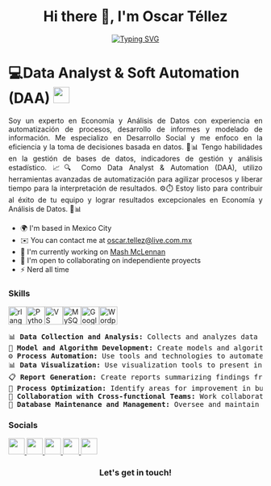 <h1 align="center"> Hi there 👋, I'm Oscar Téllez</h1>
 
<p align="center">
	<a href="https://git.io/typing-svg">
		<img src="https://readme-typing-svg.herokuapp.com?font=Fira+Code&pause=1000&random=false&width=435&lines=Welcome+to+my+github+page...;%3C%2F%3E+DanDatos;Data+Analyst+%26+Automation+Expert+;Excel+(VBA)+%7C+Python+%7C+R+%7C+PowerBI" alt="Typing SVG">
	</a>
</p>



# 💻Data Analyst & Soft Automation (DAA) <img src = "https://media2.giphy.com/media/QssGEmpkyEOhBCb7e1/giphy.gif?cid=ecf05e47a0n3gi1bfqntqmob8g9aid1oyj2wr3ds3mg700bl&rid=giphy.gif" width = 32px>

<p align="justify">Soy un experto en Economía y Análisis de Datos con experiencia en automatización de procesos, desarrollo de informes y modelado de información. Me especializo en Desarrollo Social y me enfoco en la eficiencia y la toma de decisiones basada en datos. 💪📊 Tengo habilidades en la gestión de bases de datos, indicadores de gestión y análisis estadístico. 📈🔍 Como Data Analyst & Automation (DAA), utilizo herramientas avanzadas de automatización para agilizar procesos y liberar tiempo para la interpretación de resultados. ⚙️⏱️ Estoy listo para contribuir al éxito de tu equipo y lograr resultados excepcionales en Economía y Análisis de Datos. 🚀📊</p>

* 🌍  I'm based in Mexico City
* ✉️  You can contact me at [oscar.tellez@live.com.mx](mailto:oscar.tellez@live.com.mx)
* 🚀  I'm currently working on [Mash McLennan](http://https://www.marsh.com/co/home.html)
* 🤝  I'm open to collaborating on independiente proyects
* ⚡  Nerd all time

### Skills

<p align="left">
<a href="https://www.r-project.org/" target="_blank" rel="noreferrer"><img src="https://raw.githubusercontent.com/danielcranney/readme-generator/main/public/icons/skills/rlang-colored.svg" width="36" height="36" alt="rlang" /></a><a href="https://www.python.org/" target="_blank" rel="noreferrer"><img src="https://raw.githubusercontent.com/danielcranney/readme-generator/main/public/icons/skills/python-colored.svg" width="36" height="36" alt="Python" /></a><a href="https://code.visualstudio.com/" target="_blank" rel="noreferrer"><img src="https://raw.githubusercontent.com/danielcranney/readme-generator/main/public/icons/skills/visualstudiocode.svg" width="36" height="36" alt="VS Code" /></a><a href="https://www.mysql.com/" target="_blank" rel="noreferrer"><img src="https://raw.githubusercontent.com/danielcranney/readme-generator/main/public/icons/skills/mysql-colored.svg" width="36" height="36" alt="MySQL" /></a><a href="https://cloud.google.com/" target="_blank" rel="noreferrer"><img src="https://raw.githubusercontent.com/danielcranney/readme-generator/main/public/icons/skills/googlecloud-colored.svg" width="36" height="36" alt="Google Cloud" /></a><a href="https://wordpress.com" target="_blank" rel="noreferrer"><img src="https://raw.githubusercontent.com/danielcranney/readme-generator/main/public/icons/skills/wordpress-colored.svg" width="36" height="36" alt="Wordpress" /></a>
</p>
<pre>
📊 <strong>Data Collection and Analysis:</strong> Collects and analyzes data from various sources to identify patterns and trends.
🤖 <strong>Model and Algorithm Development:</strong> Create models and algorithms to analyze data and extract relevant insights.
⚙️ <strong>Process Automation:</strong> Use tools and technologies to automate tasks and improve efficiency.
📊 <strong>Data Visualization:</strong> Use visualization tools to present information in a clear and understandable manner.
📋 <strong>Report Generation:</strong> Create reports summarizing findings from data analysis.
🔄 <strong>Process Optimization:</strong> Identify areas for improvement in business processes and propose data-driven solutions.
👥 <strong>Collaboration with Cross-functional Teams:</strong> Work collaboratively with other professionals to address challenges and find solutions.
💾 <strong>Database Maintenance and Management:</strong> Oversee and maintain databases to ensure data integrity and availability.
</pre>



### Socials

<p align="left"> <a href="https://www.github.com/fff" target="_blank" rel="noreferrer"> <picture> <source media="(prefers-color-scheme: dark)" srcset="https://raw.githubusercontent.com/danielcranney/readme-generator/main/public/icons/socials/github-dark.svg" /> <source media="(prefers-color-scheme: light)" srcset="https://raw.githubusercontent.com/danielcranney/readme-generator/main/public/icons/socials/github.svg" /> <img src="https://raw.githubusercontent.com/danielcranney/readme-generator/main/public/icons/socials/github.svg" width="32" height="32" /> </picture> </a> <a href="http://www.instagram.com/oscar" target="_blank" rel="noreferrer"> <picture> <source media="(prefers-color-scheme: dark)" srcset="https://raw.githubusercontent.com/danielcranney/readme-generator/main/public/icons/socials/instagram-dark.svg" /> <source media="(prefers-color-scheme: light)" srcset="https://raw.githubusercontent.com/danielcranney/readme-generator/main/public/icons/socials/instagram.svg" /> <img src="https://raw.githubusercontent.com/danielcranney/readme-generator/main/public/icons/socials/instagram.svg" width="32" height="32" /> </picture> </a> <a href="https://www.linkedin.com/in/oscara" target="_blank" rel="noreferrer"> <picture> <source media="(prefers-color-scheme: dark)" srcset="https://raw.githubusercontent.com/danielcranney/readme-generator/main/public/icons/socials/linkedin-dark.svg" /> <source media="(prefers-color-scheme: light)" srcset="https://raw.githubusercontent.com/danielcranney/readme-generator/main/public/icons/socials/linkedin.svg" /> <img src="https://raw.githubusercontent.com/danielcranney/readme-generator/main/public/icons/socials/linkedin.svg" width="32" height="32" /> </picture> </a> <a href="https://www.x.com/hhh" target="_blank" rel="noreferrer"> <picture> <source media="(prefers-color-scheme: dark)" srcset="https://raw.githubusercontent.com/danielcranney/readme-generator/main/public/icons/socials/twitter-dark.svg" /> <source media="(prefers-color-scheme: light)" srcset="https://raw.githubusercontent.com/danielcranney/readme-generator/main/public/icons/socials/twitter.svg" /> <img src="https://raw.githubusercontent.com/danielcranney/readme-generator/main/public/icons/socials/twitter.svg" width="32" height="32" /> </picture> </a> <a href="https://www.youtube.com/@Dan" target="_blank" rel="noreferrer"> <picture> <source media="(prefers-color-scheme: dark)" srcset="https://raw.githubusercontent.com/danielcranney/readme-generator/main/public/icons/socials/youtube-dark.svg" /> <source media="(prefers-color-scheme: light)" srcset="https://raw.githubusercontent.com/danielcranney/readme-generator/main/public/icons/socials/youtube.svg" /> <img src="https://raw.githubusercontent.com/danielcranney/readme-generator/main/public/icons/socials/youtube.svg" width="32" height="32" /> </picture> </a></p>

<div align="center">
  <h3><b>Let's get in touch! </b></h3>
  </div>
